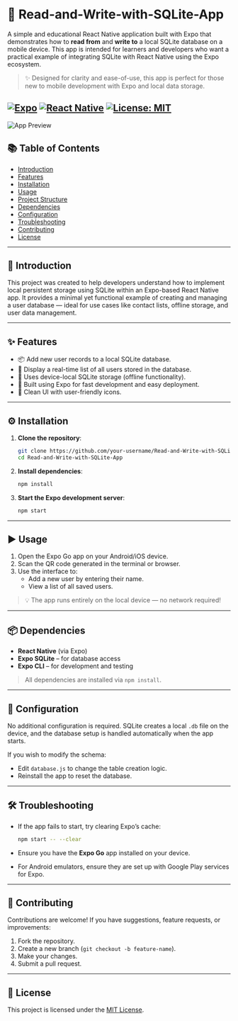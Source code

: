 # 📱 Read-and-Write-with-SQLite-App

A simple and educational React Native application built with Expo that demonstrates how to **read from** and **write to** a local SQLite database on a mobile device. This app is intended for learners and developers who want a practical example of integrating SQLite with React Native using the Expo ecosystem.

> ✨ Designed for clarity and ease-of-use, this app is perfect for those new to mobile development with Expo and local data storage.

[![Expo](https://img.shields.io/badge/Expo-53.0.9-000.svg?style=flat&logo=EXPO)](https://expo.io/)
[![React Native](https://img.shields.io/badge/React_Native-0.79.2-61dafb.svg?style=flat&logo=react)](https://reactnative.dev/)
[![License: MIT](https://img.shields.io/badge/License-MIT-blue.svg)](https://opensource.org/licenses/MIT)
---

![App Preview](/screenshots/App_review.gif)

## 📚 Table of Contents

- [Introduction](#-introduction)
- [Features](#-features)
- [Installation](#-installation)
- [Usage](#-usage)
- [Project Structure](#-project-structure)
- [Dependencies](#-dependencies)
- [Configuration](#-configuration)
- [Troubleshooting](#-troubleshooting)
- [Contributing](#-contributing)
- [License](#-license)

---

## 🧭 Introduction

This project was created to help developers understand how to implement local persistent storage using SQLite within an Expo-based React Native app. It provides a minimal yet functional example of creating and managing a user database — ideal for use cases like contact lists, offline storage, and user data management.

---

## ✨ Features

- 📦 Add new user records to a local SQLite database.
- 📄 Display a real-time list of all users stored in the database.
- 💾 Uses device-local SQLite storage (offline functionality).
- 🚀 Built using Expo for fast development and easy deployment.
- 🎨 Clean UI with user-friendly icons.

---

## ⚙️ Installation

1. **Clone the repository**:
   ```bash
   git clone https://github.com/your-username/Read-and-Write-with-SQLite-App.git
   cd Read-and-Write-with-SQLite-App
   ```

2. **Install dependencies**:
   ```bash
   npm install
   ```

3. **Start the Expo development server**:
   ```bash
   npm start
   ```

---

## ▶️ Usage

1. Open the Expo Go app on your Android/iOS device.
2. Scan the QR code generated in the terminal or browser.
3. Use the interface to:
   - Add a new user by entering their name.
   - View a list of all saved users.

> 💡 The app runs entirely on the local device — no network required!

---

## 📦 Dependencies

- **React Native** (via Expo)
- **Expo SQLite** – for database access
- **Expo CLI** – for development and testing

> All dependencies are installed via `npm install`.

---

## 🔧 Configuration

No additional configuration is required. SQLite creates a local `.db` file on the device, and the database setup is handled automatically when the app starts.

If you wish to modify the schema:
- Edit `database.js` to change the table creation logic.
- Reinstall the app to reset the database.

---

## 🛠️ Troubleshooting

- If the app fails to start, try clearing Expo’s cache:
  ```bash
  npm start -- --clear
  ```

- Ensure you have the **Expo Go** app installed on your device.
- For Android emulators, ensure they are set up with Google Play services for Expo.

---

## 🤝 Contributing

Contributions are welcome! If you have suggestions, feature requests, or improvements:
1. Fork the repository.
2. Create a new branch (`git checkout -b feature-name`).
3. Make your changes.
4. Submit a pull request.

---

## 📝 License

This project is licensed under the [MIT License](./LICENSE).